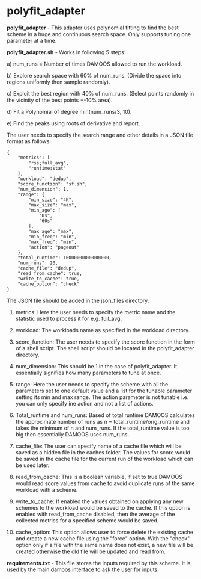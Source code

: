 # polyfit_adapter

**polyfit_adapter** - This adapter uses polynomial fitting to find the best scheme in a huge and continuous search space. Only supports tuning one parameter at a time.

**polyfit_adapter.sh** - Works in following 5 steps:

a) num_runs = Number of times DAMOOS allowed to run the workload.

b) Explore search space with 60% of num_runs. (Divide the space into regions uniformly then sample randomly).

c) Exploit the best region with 40% of num_runs. (Select points randomly in the vicinity of the best points +-10% area).

d) Fit a Polynomial of degree min(num_runs/3, 10).

e) Find the peaks using roots of derivative and report.

The user needs to specify the search range and other details in a JSON file format as follows:

```
{
    "metrics": [
        "rss;full_avg",
        "runtime;stat"
    ],
    "workload": "dedup",
    "score_function": "sf.sh",
    "num_dimension": 1,
    "range": {
        "min_size": "4K",
        "max_size": "max",
        "min_age": [
            "0s",
            "60s"
        ],
        "max_age": "max",
        "min_freq": "min",
        "max_freq": "min",
        "action": "pageout"
    },
    "total_runtime": 10000000000000000,
    "num_runs": 20,
    "cache_file": "dedup",
    "read_from_cache": true,
    "write_to_cache": true,
    "cache_option": "check"
}
```
The JSON file should be added in the json_files directory.
1. metrics: Here the user needs to specify the metric name and the statistic used to process it for e.g. full_avg.

2. workload: The workloads name as specified in the workload directory.

3. score_function: The user needs to specify the score function in the form of a shell script. The shell script should be located in the polyfit_adapter directory.

4. num_dimension: This should be 1 in the case of polyfit_adapter. It essentially signifies how many parameters to tune at once.

5. range: Here the user needs to specify the scheme with all the parameters set to one default value and a list for the tunable parameter setting its min and max range. The action parameter is not tunable i.e. you can only specify ine action and not a list of actions.

6. Total_runtime and num_runs: Based of total runtime DAMOOS calculates the approximate number of runs as n = total_runtime/orig_runtime and takes the minimum of n and num_runs. If the total_runtime value is too big then essentially DAMOOS uses num_runs.

7. cache_file: The user can specify name of a cache file which will be saved as a hidden file in the caches folder. The values for score would be saved in the cache file for the current run of the workload which can be used later.

8. read_from_cache: This is a boolean variable, if set to true DAMOOS would read score values from cache to avoid duplicate runs of the same workload with a scheme.

9. write_to_cache: If enabled the values obtained on applying any new schemes to the workload would be saved to the cache. If this option is enabled with read_from_cache disabled, then the average of the collected metrics for a specified scheme would be saved.

10. cache_option: This option allows user to force delete the existing cache and create a new cache file using the "force" option. With the "check" option only if a file with the same name does not exist, a new file will be created otherwise the old file will be updated and read from.

**requirements.txt** - This file stores the inputs required by this scheme. It is used by the main damoos interface to ask the user for inputs.
